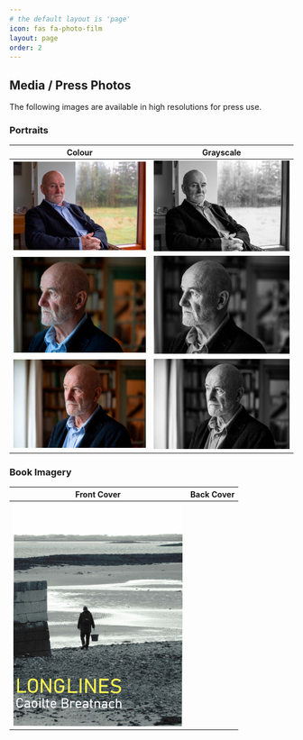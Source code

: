 ```yaml
---
# the default layout is 'page'
icon: fas fa-photo-film
layout: page
order: 2
---
```


## Media / Press Photos

The following images are available in high resolutions for press use.

### Portraits

| Colour  | Grayscale |
| ------------- | ------------- |
| [<img src="/assets/small/caoilte-breatnach-01-colour.jpg" width="300" alt="Author Caoilte Breatnach 01">](/assets/caoilte-breatnach-01-colour.jpg?raw=true)  | [<img src="/assets/small/caoilte-breatnach-01-grayscale.jpg" width="300" alt="Author Caoilte Breatnach 01">](/assets/caoilte-breatnach-01-grayscale.jpg?raw=true)  |
| [<img src="/assets/small/caoilte-breatnach-02-colour.jpg" width="300" alt="Author Caoilte Breatnach 02">](/assets/caoilte-breatnach-02-colour.jpg?raw=true)  | [<img src="/assets/small/caoilte-breatnach-02-grayscale.jpg" width="300" alt="Author Caoilte Breatnach 02">](/assets/caoilte-breatnach-02-grayscale.jpg?raw=true)  |
| [<img src="/assets/small/caoilte-breatnach-03-colour.jpg" width="300" alt="Author Caoilte Breatnach 03">](/assets/caoilte-breatnach-03-colour.jpg?raw=true)  | [<img src="/assets/small/caoilte-breatnach-03-grayscale.jpg" width="300" alt="Author Caoilte Breatnach 03">](/assets/caoilte-breatnach-03-grayscale.jpg?raw=true)  |

### Book Imagery

| Front Cover  | Back Cover |
| ------------- | ------------- |
| [<img src="/assets/small/longlines-cover-colour-01.jpg" width="300" alt="Longlines - Cover Image">](/assets/longlines-cover-colour-01.jpg?raw=true)  |  |
